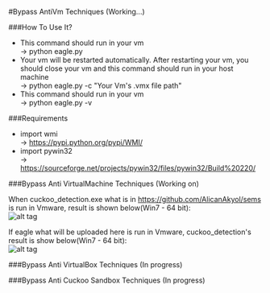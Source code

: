 
#Bypass AntiVm Techniques (Working...)

###How To Use It?
  - This command should run in your vm <br />-> python eagle.py
  - Your vm will be restarted automatically. After restarting your vm, you should close your vm and this command should run in your host machine <br />-> python eagle.py -c "Your Vm's .vmx file path"
  - This command should run in your vm <br />-> python eagle.py -v

###Requirements
  - import wmi <br />-> https://pypi.python.org/pypi/WMI/
  - import pywin32 <br />-> https://sourceforge.net/projects/pywin32/files/pywin32/Build%20220/

###Bypass Anti VirtualMachine Techniques (Working on)

When cuckoo_detection.exe what is in https://github.com/AlicanAkyol/sems is run in Vmware, result is shown below(Win7 - 64 bit):<br />
![alt tag](https://github.com/AlicanAkyol/sems/blob/master/vmware_normal.png)

If eagle what will be uploaded here is run in Vmware, cuckoo_detection's result is show below(Win7 - 64 bit):<br />
![alt tag](https://github.com/AlicanAkyol/eagle/blob/master/VmwareEagle.png)

###Bypass Anti VirtualBox Techniques (In progress)

###Bypass Anti Cuckoo Sandbox Techniques (In progress)
